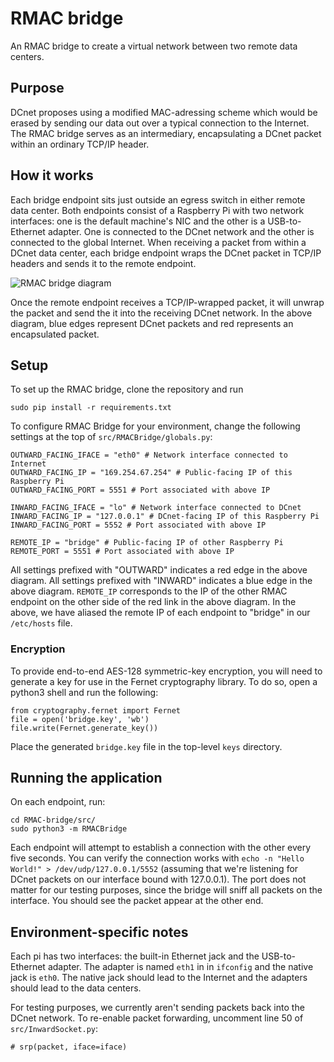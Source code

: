 # RMAC bridge
An RMAC bridge to create a virtual network between two remote data centers.

## Purpose
DCnet proposes using a modified MAC-adressing scheme which would be erased by sending 
our data out over a typical connection to the Internet. The RMAC bridge serves as an
intermediary, encapsulating a DCnet packet within an ordinary TCP/IP header. 

## How it works
Each bridge endpoint sits just outside an egress switch in either remote data center.
Both endpoints consist of a Raspberry Pi with two network interfaces: one is the
default machine's NIC and the other is a USB-to-Ethernet adapter. One is connected to
the DCnet network and the other is connected to the global Internet. When receiving a
packet from within a DCnet data center, each bridge endpoint wraps the DCnet packet
in TCP/IP headers and sends it to the remote endpoint.

![RMAC bridge diagram](https://i.ibb.co/k0bCRV2/RMAC-Bridge-2.png)

Once the remote endpoint receives a TCP/IP-wrapped packet, it will unwrap the packet
and send the it into the receiving DCnet network. In the above diagram, blue edges
represent DCnet packets and red represents an encapsulated packet.

## Setup
To set up the RMAC bridge, clone the repository and run

```
sudo pip install -r requirements.txt
```

To configure RMAC Bridge for your environment, change the following settings at the
top of `src/RMACBridge/globals.py`:

```
OUTWARD_FACING_IFACE = "eth0" # Network interface connected to Internet
OUTWARD_FACING_IP = "169.254.67.254" # Public-facing IP of this Raspberry Pi
OUTWARD_FACING_PORT = 5551 # Port associated with above IP

INWARD_FACING_IFACE = "lo" # Network interface connected to DCnet
INWARD_FACING_IP = "127.0.0.1" # DCnet-facing IP of this Raspberry Pi
INWARD_FACING_PORT = 5552 # Port associated with above IP

REMOTE_IP = "bridge" # Public-facing IP of other Raspberry Pi
REMOTE_PORT = 5551 # Port associated with above IP
```

All settings prefixed with "OUTWARD" indicates a red edge in the above diagram.
All settings prefixed with "INWARD" indicates a blue edge in the above diagram.
`REMOTE_IP` corresponds to the IP of the other RMAC endpoint on the other side
of the red link in the above diagram. In the above, we have aliased the remote
IP of each endpoint to "bridge" in our `/etc/hosts` file.

### Encryption
To provide end-to-end AES-128 symmetric-key encryption, you will need to 
generate a key for use in the Fernet cryptography library. To do so, open a
python3 shell and run the following:

```
from cryptography.fernet import Fernet
file = open('bridge.key', 'wb')
file.write(Fernet.generate_key())
```

Place the generated `bridge.key` file in the top-level `keys` directory.

## Running the application
On each endpoint, run:

```
cd RMAC-bridge/src/
sudo python3 -m RMACBridge
```

Each endpoint will attempt to establish a connection with the other every five
seconds. You can verify the connection works with 
`echo -n "Hello World!" > /dev/udp/127.0.0.1/5552` (assuming that we're
listening for DCnet packets on our interface bound with 127.0.0.1). The port 
does not matter  for our testing purposes, since the bridge will sniff all
packets on the  interface. You should see the packet appear at the other end.

## Environment-specific notes
Each pi has two interfaces: the built-in Ethernet jack and the USB-to-Ethernet
adapter. The adapter is named `eth1` in in `ifconfig` and the native jack is 
`eth0`. The native jack should lead to the Internet and the adapters should 
lead to the data centers.

For testing purposes, we currently aren't sending packets back into the DCnet
network. To re-enable packet forwarding, uncomment line 50 of 
`src/InwardSocket.py`:
```
# srp(packet, iface=iface)
```
